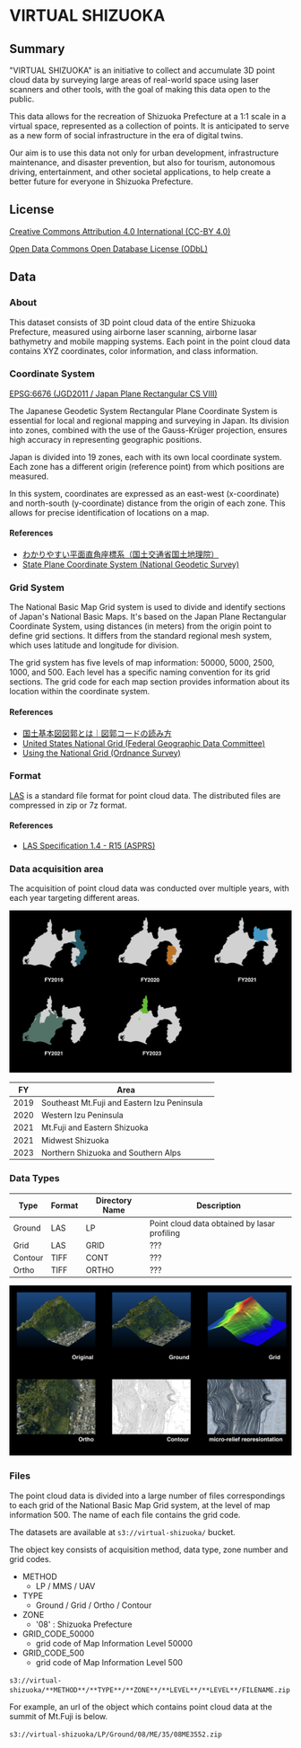 # VIRTUAL SHIZUOKA

## Summary

"VIRTUAL SHIZUOKA" is an initiative to collect and accumulate 3D point cloud data by surveying large areas of real-world space using laser scanners and other tools, with the goal of making this data open to the public.

This data allows for the recreation of Shizuoka Prefecture at a 1:1 scale in a virtual space, represented as a collection of points. It is anticipated to serve as a new form of social infrastructure in the era of digital twins.

Our aim is to use this data not only for urban development, infrastructure maintenance, and disaster prevention, but also for tourism, autonomous driving, entertainment, and other societal applications, to help create a better future for everyone in Shizuoka Prefecture.

## License

[Creative Commons Attribution 4.0 International  (CC-BY 4.0)](https://creativecommons.org/licenses/by/4.0/)

[Open Data Commons Open Database License (ODbL)](https://opendatacommons.org/licenses/odbl/)

## Data

### About

This dataset consists of 3D point cloud data of the entire Shizuoka Prefecture, measured using airborne laser scanning, airborne lasar bathymetry and mobile mapping systems. Each point in the point cloud data contains XYZ coordinates, color information, and class information.

### Coordinate System

[EPSG:6676 (JGD2011 / Japan Plane Rectangular CS VIII)](https://epsg.io/6676)

The Japanese Geodetic System Rectangular Plane Coordinate System is essential for local and regional mapping and surveying in Japan. Its division into zones, combined with the use of the Gauss-Krüger projection, ensures high accuracy in representing geographic positions.

Japan is divided into 19 zones, each with its own local coordinate system. Each zone has a different origin (reference point) from which positions are measured.

In this system, coordinates are expressed as an east-west (x-coordinate) and north-south (y-coordinate) distance from the origin of each zone. This allows for precise identification of locations on a map.

#### References

* [わかりやすい平面直角座標系（国土交通省国土地理院）](https://www.gsi.go.jp/sokuchikijun/jpc.html)
* [State Plane Coordinate System (National Geodetic Survey)](https://geodesy.noaa.gov/SPCS/)

### Grid System

The National Basic Map Grid system is used to divide and identify sections of Japan's National Basic Maps. It's based on the Japan Plane Rectangular Coordinate System, using distances (in meters) from the origin point to define grid sections. It differs from the standard regional mesh system, which uses latitude and longitude for division.

The grid system has five levels of map information: 50000, 5000, 2500, 1000, and 500. Each level has a specific naming convention for its grid sections. The grid code for each map section provides information about its location within the coordinate system.

#### References

- [国土基本図図郭とは｜図郭コードの読み方](https://club.informatix.co.jp/?p=1293)
- [United States National Grid (Federal Geographic Data Committee)](https://www.fgdc.gov/usng/)
- [Using the National Grid (Ordnance Survey)](https://www.ordnancesurvey.co.uk/documents/resources/guide-to-nationalgrid.pdf)

### Format

[LAS](https://www.ogc.org/standard/las/) is a standard file format for point cloud data. The distributed files are compressed in zip or 7z format.

#### References

- [LAS Specification 1.4 - R15 (ASPRS)](https://www.asprs.org/wp-content/uploads/2019/07/LAS_1_4_r15.pdf)

### Data acquisition area

The acquisition of point cloud data was conducted over multiple years, with each year targeting different areas.

![Data Acquisition Area](images/VirtualShizuoka_year_area.png)

| FY | Area |
| --- | --- |
| 2019 | Southeast Mt.Fuji and Eastern Izu Peninsula　|
| 2020 | Western Izu Peninsula |
| 2021 | Mt.Fuji and Eastern Shizuoka |
| 2021 | Midwest Shizuoka |
| 2023 | Northern Shizuoka and Southern Alps |

### Data Types

| Type | Format | Directory Name | Description |
| --- | --- | --- | --- |
| Ground | LAS | LP | Point cloud data obtained by lasar profiling |
| Grid | LAS | GRID | ??? |
| Contour | TIFF | CONT | ??? |
| Ortho | TIFF | ORTHO | ??? |

![Data Types](images/VirtualShizuoka_data_type.png)

### Files

The point cloud data is divided into a large number of files correspondings to each grid of the National Basic Map Grid system, at the level of map information 500. The name of each file contains the grid code.

The datasets are available at ```s3://virtual-shizuoka/``` bucket.

The object key consists of acquisition method, data type, zone number and grid codes.

- METHOD
  - LP / MMS / UAV
- TYPE
  - Ground / Grid / Ortho / Contour
- ZONE
  - '08' : Shizuoka Prefecture
- GRID_CODE_50000
  - grid code of Map Information Level 50000
- GRID_CODE_500
  - grid code of Map Information Level 500

`s3://virtual-shizuoka/**METHOD**/**TYPE**/**ZONE**/**LEVEL**/**LEVEL**/FILENAME.zip`


For example, an url of the object which contains point cloud data at the summit of Mt.Fuji is below.

`s3://virtual-shizuoka/LP/Ground/08/ME/35/08ME3552.zip`